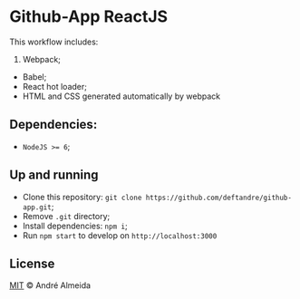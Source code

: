 # Github-App ReactJS

This workflow includes:

1. Webpack;

-   Babel;
-   React hot loader;
-   HTML and CSS generated automatically by webpack

## Dependencies:

-   `NodeJS >= 6`;

## Up and running

-   Clone this repository: `git clone https://github.com/deftandre/github-app.git`;
-   Remove `.git` directory;
-   Install dependencies: `npm i`;
-   Run `npm start` to develop on `http://localhost:3000`

## License

[MIT](https://github.com/deftandre/licenses/blob/master/MIT-LICENSE) &copy; André Almeida
